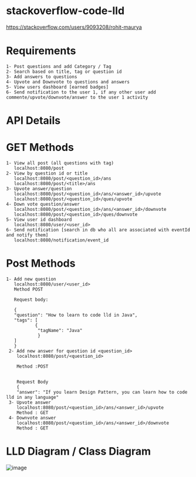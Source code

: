 # stackoverflow-code-lld
https://stackoverflow.com/users/9093208/rohit-maurya

# Requirements
    1- Post questions and add Category / Tag
    2- Search based on title, tag or question id
    3- Add answers to questions
    4- Upvote and Downvote to questions and answers
    5- View users dashboard [earned badges]
    6- Send notification to the user 1, if any other user add commente/upvote/downvote/answer to the user 1 activity

# API Details
  # GET Methods
    1- View all post (all questions with tag)
       localhost:8080/post
    2- View by question id or title
       localhost:8080/post/<question_id>/ans
       localhost:8080/post/<title>/ans
    3- Upvote answer/question
       localhost:8080/post/<question_id>/ans/<answer_id>/upvote
       localhost:8080/post/<question_id>/ques/upvote
    4- Down vote question/answer
       localhost:8080/post/<question_id>/ans/<answer_id>/downvote
       localhost:8080/post/<question_id>/ques/downvote
    5- View user id dashboard
       localhost:8080/user/<user_id>
    6- Send notification [search in db who all are associated with eventId and notify them]
       localhost:8080/notification/event_id
  # Post Methods
    1- Add new question
       localhost:8080/user/<user_id>
       Method POST

       Request body:

       {
       "question": "How to learn to code lld in Java",
       "tags": [
               {
                "tagName": "Java"
                }
       ]
       }
     2- Add new answer for question id <question_id>
        localhost:8080/post/<question_id>

        Method :POST


        Request Body
        {
        "answer": "If you learn Design Pattern, you can learn how to code lld in any language"
     3- Upvote answer
        localhost:8080/post/<question_id>/ans/<answer_id>/upvote
        Method : GET
     4- Downvote answer
        localhost:8080/post/<question_id>/ans/<answer_id>/downvote
        Method : GET
        
   # LLD Diagram / Class Diagram
   ![image](https://user-images.githubusercontent.com/20575442/123557934-4747c080-d7b1-11eb-891b-84a40603b3db.png)
